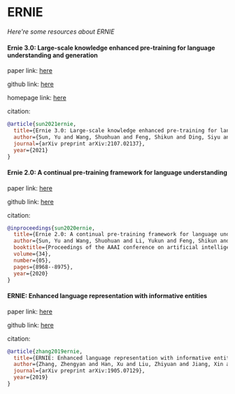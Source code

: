 # ERNIE
*Here're some resources about ERNIE*


#### Ernie 3.0: Large-scale knowledge enhanced pre-training for language understanding and generation

paper link: [here](https://arxiv.org/pdf/2107.02137)

github link: [here](https://github.com/PaddlePaddle/ERNIE)

homepage link: [here](https://wenxin.baidu.com/ernie3)

citation: 
```bibtex
@article{sun2021ernie,
  title={Ernie 3.0: Large-scale knowledge enhanced pre-training for language understanding and generation},
  author={Sun, Yu and Wang, Shuohuan and Feng, Shikun and Ding, Siyu and Pang, Chao and Shang, Junyuan and Liu, Jiaxiang and Chen, Xuyi and Zhao, Yanbin and Lu, Yuxiang and others},
  journal={arXiv preprint arXiv:2107.02137},
  year={2021}
}
```
    

#### Ernie 2.0: A continual pre-training framework for language understanding

paper link: [here](https://ojs.aaai.org/index.php/AAAI/article/download/6428/6284)

github link: [here](https://github.com/PaddlePaddle/ERNIE)

citation: 
```bibtex
@inproceedings{sun2020ernie,
  title={Ernie 2.0: A continual pre-training framework for language understanding},
  author={Sun, Yu and Wang, Shuohuan and Li, Yukun and Feng, Shikun and Tian, Hao and Wu, Hua and Wang, Haifeng},
  booktitle={Proceedings of the AAAI conference on artificial intelligence},
  volume={34},
  number={05},
  pages={8968--8975},
  year={2020}
}
```
    

#### ERNIE: Enhanced language representation with informative entities

paper link: [here](https://arxiv.org/pdf/1905.07129)

github link: [here](https://github.com/PaddlePaddle/ERNIE)

citation: 
```bibtex
@article{zhang2019ernie,
  title={ERNIE: Enhanced language representation with informative entities},
  author={Zhang, Zhengyan and Han, Xu and Liu, Zhiyuan and Jiang, Xin and Sun, Maosong and Liu, Qun},
  journal={arXiv preprint arXiv:1905.07129},
  year={2019}
}
```